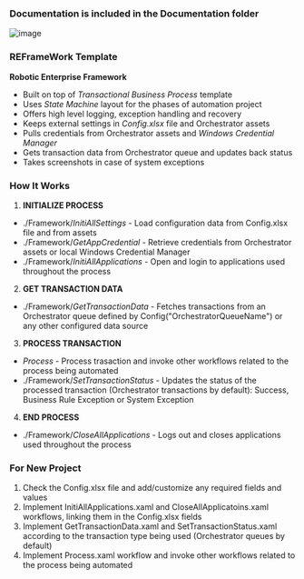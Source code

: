 ### Documentation is included in the Documentation folder ###

![image](https://github.com/hazalzengin/ReadConfigFile/assets/141309108/828a9efb-9549-4916-8a4f-6d1da0dafd37)

### REFrameWork Template ###
**Robotic Enterprise Framework**

* Built on top of *Transactional Business Process* template
* Uses *State Machine* layout for the phases of automation project
* Offers high level logging, exception handling and recovery
* Keeps external settings in *Config.xlsx* file and Orchestrator assets
* Pulls credentials from Orchestrator assets and *Windows Credential Manager*
* Gets transaction data from Orchestrator queue and updates back status
* Takes screenshots in case of system exceptions


### How It Works ###

1. **INITIALIZE PROCESS**
 + ./Framework/*InitiAllSettings* - Load configuration data from Config.xlsx file and from assets
 + ./Framework/*GetAppCredential* - Retrieve credentials from Orchestrator assets or local Windows Credential Manager
 + ./Framework/*InitiAllApplications* - Open and login to applications used throughout the process

2. **GET TRANSACTION DATA**
 + ./Framework/*GetTransactionData* - Fetches transactions from an Orchestrator queue defined by Config("OrchestratorQueueName") or any other configured data source

3. **PROCESS TRANSACTION**
 + *Process* - Process trasaction and invoke other workflows related to the process being automated 
 + ./Framework/*SetTransactionStatus* - Updates the status of the processed transaction (Orchestrator transactions by default): Success, Business Rule Exception or System Exception

4. **END PROCESS**
 + ./Framework/*CloseAllApplications* - Logs out and closes applications used throughout the process


### For New Project ###

1. Check the Config.xlsx file and add/customize any required fields and values
2. Implement InitiAllApplications.xaml and CloseAllApplicatoins.xaml workflows, linking them in the Config.xlsx fields
3. Implement GetTransactionData.xaml and SetTransactionStatus.xaml according to the transaction type being used (Orchestrator queues by default)
4. Implement Process.xaml workflow and invoke other workflows related to the process being automated
